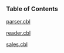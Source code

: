 ### Table of Contents

[parser.cbl](./parser.cbl.md)

[reader.cbl](./reader.cbl.md)

[sales.cbl](./sales.cbl.md)
